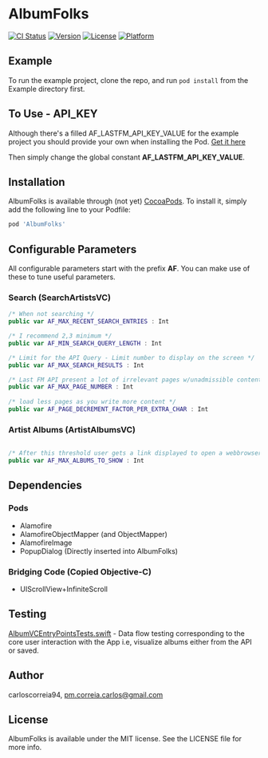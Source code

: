 # AlbumFolks

[![CI Status](http://img.shields.io/travis/carloscorreia94/AlbumFolks.svg?style=flat)](https://travis-ci.org/carloscorreia94/AlbumFolks)
[![Version](https://img.shields.io/cocoapods/v/AlbumFolks.svg?style=flat)](http://cocoapods.org/pods/AlbumFolks)
[![License](https://img.shields.io/cocoapods/l/AlbumFolks.svg?style=flat)](http://cocoapods.org/pods/AlbumFolks)
[![Platform](https://img.shields.io/cocoapods/p/AlbumFolks.svg?style=flat)](http://cocoapods.org/pods/AlbumFolks)


## Example

To run the example project, clone the repo, and run `pod install` from the Example directory first.

## To Use - API_KEY

Although there's a filled AF_LASTFM_API_KEY_VALUE for the example project you should provide your own when installing the Pod. [Get it here](https://www.last.fm/api/authentication)

Then simply change the global constant **AF_LASTFM_API_KEY_VALUE**.

## Installation

AlbumFolks is available through (not yet) [CocoaPods](http://cocoapods.org). To install
it, simply add the following line to your Podfile:

```ruby
pod 'AlbumFolks'
```

## Configurable Parameters 

All configurable parameters start with the prefix **AF**. You can make use of these to tune useful parameters.

### Search (SearchArtistsVC)

```Swift
/* When not searching */
public var AF_MAX_RECENT_SEARCH_ENTRIES : Int

/* I recommend 2,3 minimum */
public var AF_MIN_SEARCH_QUERY_LENGTH : Int

/* Limit for the API Query - Limit number to display on the screen */
public var AF_MAX_SEARCH_RESULTS : Int

/* Last FM API present a lot of irrelevant pages w/unadmissible content... */
public var AF_MAX_PAGE_NUMBER : Int
 
/* load less pages as you write more content */
public var AF_PAGE_DECREMENT_FACTOR_PER_EXTRA_CHAR : Int
```

### Artist Albums (ArtistAlbumsVC)

```Swift

/* After this threshold user gets a link displayed to open a webbrowser  */
public var AF_MAX_ALBUMS_TO_SHOW : Int
```

## Dependencies

### Pods

* Alamofire
* AlamofireObjectMapper (and ObjectMapper)
* AlamofireImage
* PopupDialog (Directly inserted into AlbumFolks)

### Bridging Code (Copied Objective-C)

* UIScrollView+InfiniteScroll

## Testing
[AlbumVCEntryPointsTests.swift](https://github.com/carloscorreia94/AlbumFolks/tree/master/AlbumFolksTests/AlbumVCEntryPointsTests.swift) - Data flow testing corresponding to the core user interaction with the App i.e, visualize albums either from the API or saved.


## Author

carloscorreia94, pm.correia.carlos@gmail.com

## License

AlbumFolks is available under the MIT license. See the LICENSE file for more info.
